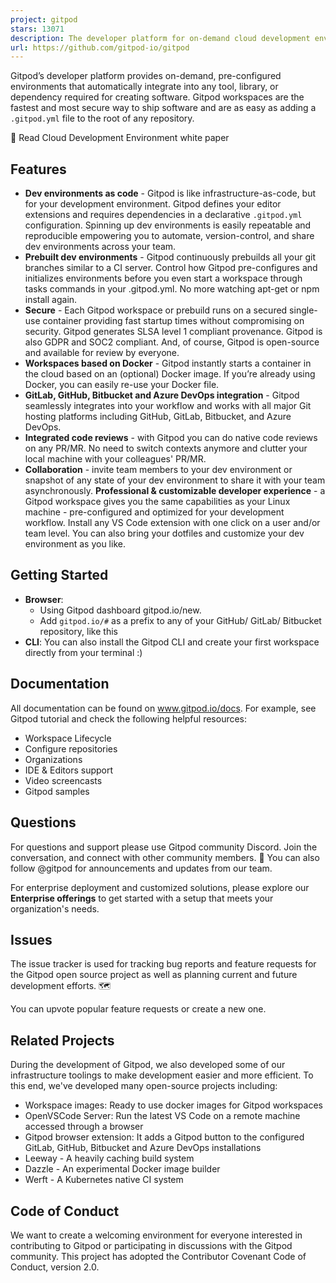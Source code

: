 ```yaml
---
project: gitpod
stars: 13071
description: The developer platform for on-demand cloud development environments to create software faster and more securely.
url: https://github.com/gitpod-io/gitpod
---
```


  
  

Gitpod’s developer platform provides on-demand, pre-configured environments that automatically integrate into any tool, library, or dependency required for creating software. Gitpod workspaces are the fastest and most secure way to ship software and are as easy as adding a `.gitpod.yml` file to the root of any repository.

📄 Read Cloud Development Environment white paper

Features
--------

-   **Dev environments as code** - Gitpod is like infrastructure-as-code, but for your development environment. Gitpod defines your editor extensions and requires dependencies in a declarative `.gitpod.yml` configuration. Spinning up dev environments is easily repeatable and reproducible empowering you to automate, version-control, and share dev environments across your team.
-   **Prebuilt dev environments** - Gitpod continuously prebuilds all your git branches similar to a CI server. Control how Gitpod pre-configures and initializes environments before you even start a workspace through tasks commands in your .gitpod.yml. No more watching apt-get or npm install again. 
-   **Secure** - Each Gitpod workspace or prebuild runs on a secured single-use container providing fast startup times without compromising on security. Gitpod generates SLSA level 1 compliant provenance. Gitpod is also GDPR and SOC2 compliant. And, of course, Gitpod is open-source and available for review by everyone.
-   **Workspaces based on Docker** - Gitpod instantly starts a container in the cloud based on an (optional) Docker image. If you’re already using Docker, you can easily re-use your Docker file. 
-   **GitLab, GitHub, Bitbucket and Azure DevOps integration** - Gitpod seamlessly integrates into your workflow and works with all major Git hosting platforms including GitHub, GitLab, Bitbucket, and Azure DevOps.
-   **Integrated code reviews** - with Gitpod you can do native code reviews on any PR/MR. No need to switch contexts anymore and clutter your local machine with your colleagues' PR/MR.
-   **Collaboration** - invite team members to your dev environment or snapshot of any state of your dev environment to share it with your team asynchronously. **Professional & customizable developer experience** - a Gitpod workspace gives you the same capabilities as your Linux machine - pre-configured and optimized for your development workflow. Install any VS Code extension with one click on a user and/or team level. You can also bring your dotfiles and customize your dev environment as you like.

Getting Started
---------------

-   **Browser**: 
    -   Using Gitpod dashboard gitpod.io/new.
    -   Add `gitpod.io/#` as a prefix to any of your GitHub/ GitLab/ Bitbucket repository, like this
-   **CLI**: You can also install the Gitpod CLI and create your first workspace directly from your terminal :)

Documentation
-------------

All documentation can be found on www.gitpod.io/docs. For example, see Gitpod tutorial and check the following helpful resources:

-   Workspace Lifecycle
-   Configure repositories
-   Organizations
-   IDE & Editors support
-   Video screencasts
-   Gitpod samples

Questions
---------

For questions and support please use Gitpod community Discord. Join the conversation, and connect with other community members. 💬 You can also follow @gitpod for announcements and updates from our team.

For enterprise deployment and customized solutions, please explore our **Enterprise offerings** to get started with a setup that meets your organization's needs.

Issues
------

The issue tracker is used for tracking bug reports and feature requests for the Gitpod open source project as well as planning current and future development efforts. 🗺️

You can upvote popular feature requests or create a new one.

Related Projects
----------------

During the development of Gitpod, we also developed some of our infrastructure toolings to make development easier and more efficient. To this end, we've developed many open-source projects including:

-   Workspace images: Ready to use docker images for Gitpod workspaces
-   OpenVSCode Server: Run the latest VS Code on a remote machine accessed through a browser
-   Gitpod browser extension: It adds a Gitpod button to the configured GitLab, GitHub, Bitbucket and Azure DevOps installations
-   Leeway - A heavily caching build system
-   Dazzle - An experimental Docker image builder
-   Werft - A Kubernetes native CI system

Code of Conduct
---------------

We want to create a welcoming environment for everyone interested in contributing to Gitpod or participating in discussions with the Gitpod community. This project has adopted the Contributor Covenant Code of Conduct, version 2.0.
